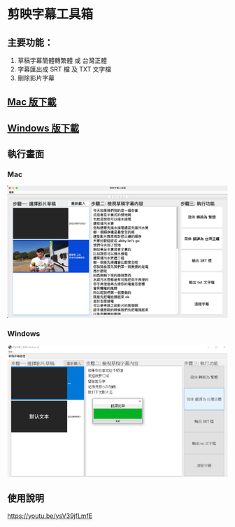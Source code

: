# 剪映字幕工具箱

## 主要功能：

1. 草稿字幕簡體轉繁體 或 台灣正體
2. 字幕匯出成 SRT 檔 及 TXT 文字檔
3. 刪除影片字幕

## [Mac 版下載](https://github.com/jackychu0830/jy-srt-tools/tree/mac)

## [Windows 版下載](https://github.com/jackychu0830/jy-srt-tools/tree/win)

## 執行畫面

### Mac

![Mac 版畫面](https://github.com/jackychu0830/jy-srt-tools/raw/mac/screenshot-mac3.png)

### Windows

![Windows 版畫面](https://github.com/jackychu0830/jy-srt-tools/raw/win/screenshot-win2.png)

## 使用說明

https://youtu.be/ysV39jfLmfE
